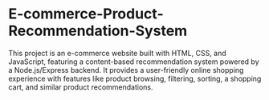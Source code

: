 # E-commerce-Product-Recommendation-System
This project is an e-commerce website built with HTML, CSS, and JavaScript, featuring a content-based recommendation system powered by a Node.js/Express backend. It provides a user-friendly online shopping experience with features like product browsing, filtering, sorting, a shopping cart, and similar product recommendations.
